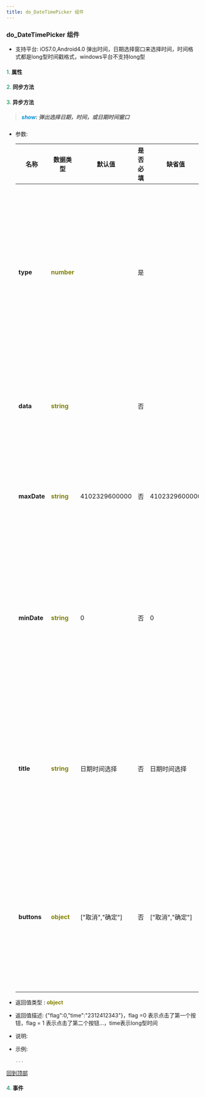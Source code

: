 ```yaml
---
title: do_DateTimePicker 组件
---
```


### do_DateTimePicker 组件

* 支持平台: iOS7.0,Android4.0
弹出时间，日期选择窗口来选择时间，时间格式都是long型时间戳格式，windows平台不支持long型

#### <font color ='#40A977'>**1.**</font> 属性

#### <font color ='#40A977'>**2.**</font> 同步方法

#### <font color ='#40A977'>**3.**</font> 异步方法

>##### <font color ='#0092db'>**show**</font>: 弹出选择日期，时间，或日期时间窗口

- 参数:

  名称 | 数据类型 |默认值|是否必填|缺省值|说明
  ---- |-------------  |----------|--------------|--------|------
  **type** |<font color ='#808000'>**number**</font> |  | 是||0表示日期及时间，1表示只有日期，2表示只有时间，3表示日期、星期及时间
  **data** |<font color ='#808000'>**string**</font> |  | 否||long型时间，缺失值是当前日期时间long型
  **maxDate** |<font color ='#808000'>**string**</font> | 4102329600000 | 否|4102329600000|long型时间，缺省值是2099年对应的long型
  **minDate** |<font color ='#808000'>**string**</font> | 0 | 否|0|long型时间，最小日期不能大于最大日期，缺省值是1970年对应的long型
  **title** |<font color ='#808000'>**string**</font> | 日期时间选择 | 否|日期时间选择|缺省值是‘时间选择’或者‘日期选择’或者‘日期时间选择’，根据type来区分
  **buttons** |<font color ='#808000'>**object**</font> | ["取消","确定"] | 否|["取消","确定"]|为空或不设值不显示按钮，显示缺省值，如果设值为[]，则不显示按钮
- 返回值类型 : <font color ='#808000'>**object**</font>
- 返回值描述: {"flag":0,"time":"2312412343"}，flag =0 表示点击了第一个按钮，flag = 1 表示点击了第二个按钮...，time表示long型时间
- 说明: 
- 示例:

  ```javascript
  ...

  ```

[回到顶部](#top)


#### <font color ='#40A977'>**4.**</font> 事件


